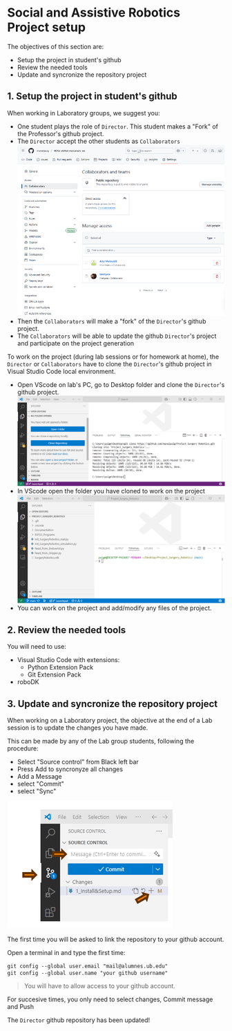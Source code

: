 # **Social and Assistive Robotics Project setup**

The objectives of this section are:
- Setup the project in student's github
- Review the needed tools
- Update and syncronize the repository project

## **1. Setup the project in student's github**

When working in Laboratory groups, we suggest you:
- One student plays the role of `Director`. This student makes a "Fork" of the Professor's github project.
- The `Director` accept the other students as `Collaborators`
![](./Images/Setup/github_collaborators.png)
- Then the `Collaborators` will make a "fork" of the `Director`'s github project.
- The `Collaborators` will be able to update the github `Director`'s project and participate on the project generation

To work on the project (during lab sessions or for homework at home), the `Director` or `Collaborators` have to clone the `Director`'s github project in Visual Studio Code local environment.
- Open VScode on lab's PC, go to Desktop folder and clone the `Director`'s github project.
![](./Images/Setup/clone.png)
- In VScode open the folder you have cloned to work on the project
![](./Images/Setup/project_code.png)
- You can work on the project and add/modify any files of the project.


## **2. Review the needed tools**

You will need to use:
- Visual Studio Code with extensions:
  - Python Extension Pack
  - Git Extension Pack
- roboDK

## **3. Update and syncronize the repository project**

When working on a Laboratory project, the objective at the end of a Lab session is to update the changes you have made. 

This can be made by any of the Lab group students, following the procedure:
  - Select "Source control" from Black left bar
  - Press Add to syncronyze all changes
  - Add a Message
  - select "Commit"
  - select "Sync"
  
![](./Images/Setup/code_sync.png)

The first time you will be asked to link the repository to your github account.

Open a terminal in and type the first time:
````shell
git config --global user.email "mail@alumnes.ub.edu" 
git config --global user.name "your github username"
````
>You will have to allow access to your github account.

For succesive times, you only need to select changes, Commit message and Push

The `Director` github repository has been updated!